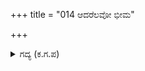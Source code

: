 +++
title = "014 ಆದರೆಲವೋ ಭೀಮ"

+++

<details><summary>ಗದ್ಯ (ಕ.ಗ.ಪ) </summary>

14. "ಆದರೆ ಎಲೆ ಭೀಮ-ಪಾರ್ಥನ ಹಾದಿಯನ್ನು ಹುಡುಕುತ್ತಾ ಹೋಗುವುದಾದರೆ, ಸಾತ್ಯಕಿಯಂತೆ ನೀನು ನಮಗೆ ವಂದಿಸಿ ಮಾರ್ಗವನ್ನು ಹಿಡಿದು ಹೋಗುವೆಯಾದರೆ ಒಪ್ಪುವೆನು. ಇಲ್ಲದೆ ಬಿರುಸಾಗಿ ಮಾತಾಡಿದರೆ ಸಾಧ್ಯವೇ ? ನನ್ನ ಪಾದಗಳಿಗೆ ವಂದಿಸು ಅಥವಾ ಯುದ್ಧ ಮಾಡುವುದಾದರೆ ಧನುವನ್ನು ಹಿಡಿ" ಎಂದು ಭೀಮನಿಗೆ ದ್ರೋಣನು ಇದಿರಾಡಿದನು.
</details>
